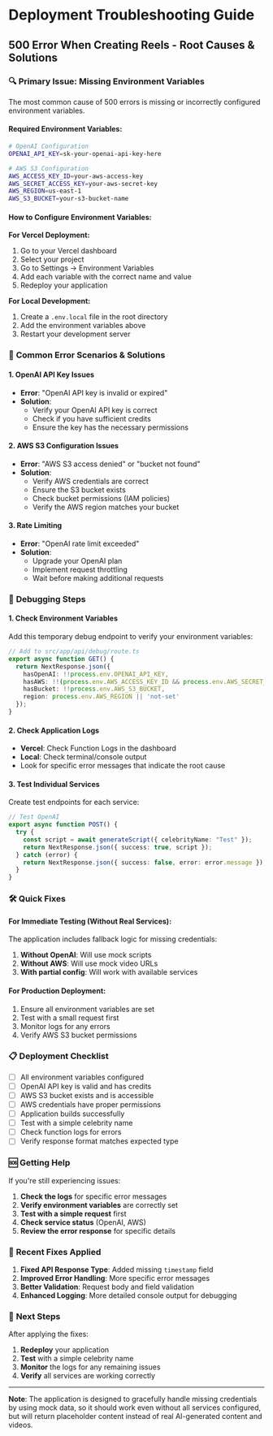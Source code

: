 # Deployment Troubleshooting Guide

## 500 Error When Creating Reels - Root Causes & Solutions

### 🔍 **Primary Issue: Missing Environment Variables**

The most common cause of 500 errors is missing or incorrectly configured environment variables.

#### **Required Environment Variables:**

```bash
# OpenAI Configuration
OPENAI_API_KEY=sk-your-openai-api-key-here

# AWS S3 Configuration
AWS_ACCESS_KEY_ID=your-aws-access-key
AWS_SECRET_ACCESS_KEY=your-aws-secret-key
AWS_REGION=us-east-1
AWS_S3_BUCKET=your-s3-bucket-name
```

#### **How to Configure Environment Variables:**

**For Vercel Deployment:**
1. Go to your Vercel dashboard
2. Select your project
3. Go to Settings → Environment Variables
4. Add each variable with the correct name and value
5. Redeploy your application

**For Local Development:**
1. Create a `.env.local` file in the root directory
2. Add the environment variables above
3. Restart your development server

### 🚨 **Common Error Scenarios & Solutions**

#### **1. OpenAI API Key Issues**
- **Error**: "OpenAI API key is invalid or expired"
- **Solution**: 
  - Verify your OpenAI API key is correct
  - Check if you have sufficient credits
  - Ensure the key has the necessary permissions

#### **2. AWS S3 Configuration Issues**
- **Error**: "AWS S3 access denied" or "bucket not found"
- **Solution**:
  - Verify AWS credentials are correct
  - Ensure the S3 bucket exists
  - Check bucket permissions (IAM policies)
  - Verify the AWS region matches your bucket

#### **3. Rate Limiting**
- **Error**: "OpenAI rate limit exceeded"
- **Solution**:
  - Upgrade your OpenAI plan
  - Implement request throttling
  - Wait before making additional requests

### 🔧 **Debugging Steps**

#### **1. Check Environment Variables**
Add this temporary debug endpoint to verify your environment variables:

```typescript
// Add to src/app/api/debug/route.ts
export async function GET() {
  return NextResponse.json({
    hasOpenAI: !!process.env.OPENAI_API_KEY,
    hasAWS: !!(process.env.AWS_ACCESS_KEY_ID && process.env.AWS_SECRET_ACCESS_KEY),
    hasBucket: !!process.env.AWS_S3_BUCKET,
    region: process.env.AWS_REGION || 'not-set'
  });
}
```

#### **2. Check Application Logs**
- **Vercel**: Check Function Logs in the dashboard
- **Local**: Check terminal/console output
- Look for specific error messages that indicate the root cause

#### **3. Test Individual Services**
Create test endpoints for each service:

```typescript
// Test OpenAI
export async function POST() {
  try {
    const script = await generateScript({ celebrityName: "Test" });
    return NextResponse.json({ success: true, script });
  } catch (error) {
    return NextResponse.json({ success: false, error: error.message });
  }
}
```

### 🛠️ **Quick Fixes**

#### **For Immediate Testing (Without Real Services):**
The application includes fallback logic for missing credentials:

1. **Without OpenAI**: Will use mock scripts
2. **Without AWS**: Will use mock video URLs
3. **With partial config**: Will work with available services

#### **For Production Deployment:**
1. Ensure all environment variables are set
2. Test with a small request first
3. Monitor logs for any errors
4. Verify AWS S3 bucket permissions

### 📋 **Deployment Checklist**

- [ ] All environment variables configured
- [ ] OpenAI API key is valid and has credits
- [ ] AWS S3 bucket exists and is accessible
- [ ] AWS credentials have proper permissions
- [ ] Application builds successfully
- [ ] Test with a simple celebrity name
- [ ] Check function logs for errors
- [ ] Verify response format matches expected type

### 🆘 **Getting Help**

If you're still experiencing issues:

1. **Check the logs** for specific error messages
2. **Verify environment variables** are correctly set
3. **Test with a simple request** first
4. **Check service status** (OpenAI, AWS)
5. **Review the error response** for specific details

### 📝 **Recent Fixes Applied**

1. **Fixed API Response Type**: Added missing `timestamp` field
2. **Improved Error Handling**: More specific error messages
3. **Better Validation**: Request body and field validation
4. **Enhanced Logging**: More detailed console output for debugging

### 🔄 **Next Steps**

After applying the fixes:

1. **Redeploy** your application
2. **Test** with a simple celebrity name
3. **Monitor** the logs for any remaining issues
4. **Verify** all services are working correctly

---

**Note**: The application is designed to gracefully handle missing credentials by using mock data, so it should work even without all services configured, but will return placeholder content instead of real AI-generated content and videos. 